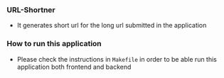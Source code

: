 ### URL-Shortner
* It generates short url for the long url submitted in the application
### How to run this application
* Please check the instructions  in `Makefile` in order  to be able run this application both frontend and backend
